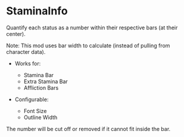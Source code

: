 # StaminaInfo

Quantify each status as a number within their respective bars (at their center).

Note: This mod uses bar width to calculate (instead of pulling from character data).

- Works for:
  - Stamina Bar
  - Extra Stamina Bar
  - Affliction Bars

- Configurable:
  - Font Size
  - Outline Width

The number will be cut off or removed if it cannot fit inside the bar.